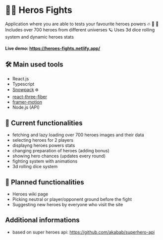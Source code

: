 # 🦸‍♂️ Heros Fights

Application where you are able to tests your favourite heroes powers 🔥 💨 🌊
Includes over 700 heroes from different universes 🪐
Uses 3d dice rolling system and dynamic heroes stats

#### Live demo: https://heroes-fights.netlify.app/

## 🛠 Main used tools

- React.js
- Typescript
- [Snowpack](https://www.snowpack.dev/) ❄️
- [react-three-fiber](https://github.com/pmndrs/react-three-fiber)
- [framer-motion](https://www.framer.com/motion/)
- Node.js (API)

## 🦾 Current functionalities

- fetching and lazy loading over 700 heroes images and their data
- selecting heroes for 2 players
- displayng heroes powers stats
- changing preparation of heroes (adding bonus)
- showing hero chances (updates every round)
- fighting system with animations
- 3d rolling dice system

## 👾 Planned functionalities

- Heroes wiki page
- Picking neutral or player/opponent ground before the fight
- Suggesting new heroes by everyone who visit the site

## Additional informations

- based on super heroes api: https://github.com/akabab/superhero-api
